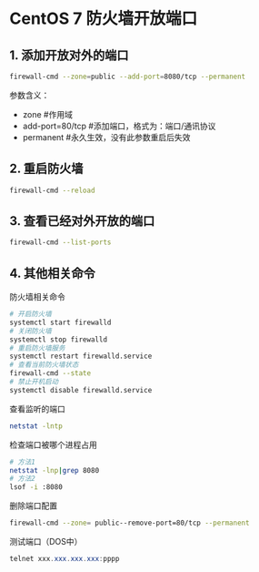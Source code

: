 # CentOS 7 防火墙开放端口

## 1. 添加开放对外的端口

```bash
firewall-cmd --zone=public --add-port=8080/tcp --permanent
```

参数含义：

- zone #作用域
- add-port=80/tcp  #添加端口，格式为：端口/通讯协议
- permanent  #永久生效，没有此参数重启后失效

## 2. 重启防火墙

```bash
firewall-cmd --reload
```

## 3. 查看已经对外开放的端口

```bash
firewall-cmd --list-ports
```

## 4. 其他相关命令

防火墙相关命令

```bash
# 开启防火墙
systemctl start firewalld
# 关闭防火墙
systemctl stop firewalld
# 重启防火墙服务
systemctl restart firewalld.service
# 查看当前防火墙状态
firewall-cmd --state
# 禁止开机启动
systemctl disable firewalld.service
```

查看监听的端口

```bash
netstat -lntp
```

检查端口被哪个进程占用

```bash
# 方法1
netstat -lnp|grep 8080
# 方法2
lsof -i :8080
```

删除端口配置

```bash
firewall-cmd --zone= public--remove-port=80/tcp --permanent
```

测试端口（DOS中）

```powershell
telnet xxx.xxx.xxx.xxx:pppp
```

